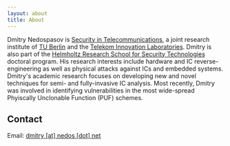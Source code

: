 ```yaml
---
layout: about
title: About
---
```


Dmitry Nedospasov is [Security in Telecommunications](http://www.isti.tu-berlin.de/security_in_telecommunications/), a joint research institute of [TU Berlin](http://www.tu-berlin.de/) and the [Telekom Innovation Laboratories](http://www.laboratories.telekom.com/).
Dmitry is also part of the [Helmholtz Research School for Security Technologies](http://www.dlr.de/research_school_security) doctoral program.
His research interests include hardware and IC reverse-engineering as well as physical attacks against ICs and embedded systems.
Dmitry's academic research focuses on developing new and novel techniques for semi- and fully-invasive IC analysis.
Most recently, Dmitry was involved in identifying vulnerabilities in the most wide-spread Phyiscally Unclonable Function (PUF) schemes. 

## Contact

Email: <a href="javascript:linkTo_UnCryptMailto('nbjmup;enjuszAofept/ofu');">dmitry [at] nedos [dot] net</a>
